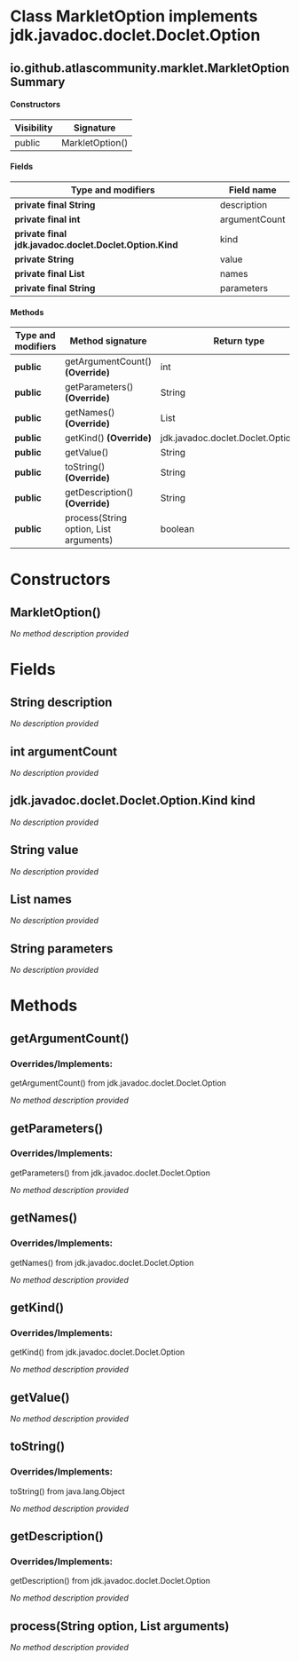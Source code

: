 Class MarkletOption implements jdk.javadoc.doclet.Doclet.Option
===============================================================


io.github.atlascommunity.marklet.MarkletOption Summary
-------
#### Constructors
| Visibility | Signature       |
| ---------- | --------------- |
| public     | MarkletOption() |
#### Fields
| Type and modifiers                                      | Field name    |
| ------------------------------------------------------- | ------------- |
| **private final String**                                | description   |
| **private final int**                                   | argumentCount |
| **private final jdk.javadoc.doclet.Doclet.Option.Kind** | kind          |
| **private String**                                      | value         |
| **private final List<String>**                          | names         |
| **private final String**                                | parameters    |
#### Methods
| Type and modifiers | Method signature                               | Return type                           |
| ------------------ | ---------------------------------------------- | ------------------------------------- |
| **public**         | getArgumentCount() **(Override)**              | int                                   |
| **public**         | getParameters() **(Override)**                 | String                                |
| **public**         | getNames() **(Override)**                      | List<String>                          |
| **public**         | getKind() **(Override)**                       | jdk.javadoc.doclet.Doclet.Option.Kind |
| **public**         | getValue()                                     | String                                |
| **public**         | toString() **(Override)**                      | String                                |
| **public**         | getDescription() **(Override)**                | String                                |
| **public**         | process(String option, List<String> arguments) | boolean                               |

Constructors
============
MarkletOption()
---------------
*No method description provided*



Fields
======
String description
----------------------------
*No description provided*


int argumentCount
-----------------
*No description provided*


jdk.javadoc.doclet.Doclet.Option.Kind kind
------------------------------------------
*No description provided*


String value
----------------------
*No description provided*


List<String> names
--------------------------------------
*No description provided*


String parameters
---------------------------
*No description provided*



Methods
=======
getArgumentCount()
------------------
### Overrides/Implements:
getArgumentCount() from jdk.javadoc.doclet.Doclet.Option

*No method description provided*


getParameters()
---------------
### Overrides/Implements:
getParameters() from jdk.javadoc.doclet.Doclet.Option

*No method description provided*


getNames()
----------
### Overrides/Implements:
getNames() from jdk.javadoc.doclet.Doclet.Option

*No method description provided*


getKind()
---------
### Overrides/Implements:
getKind() from jdk.javadoc.doclet.Doclet.Option

*No method description provided*


getValue()
----------
*No method description provided*


toString()
----------
### Overrides/Implements:
toString() from java.lang.Object

*No method description provided*


getDescription()
----------------
### Overrides/Implements:
getDescription() from jdk.javadoc.doclet.Doclet.Option

*No method description provided*


process(String option, List<String> arguments)
----------------------------------------------
*No method description provided*



